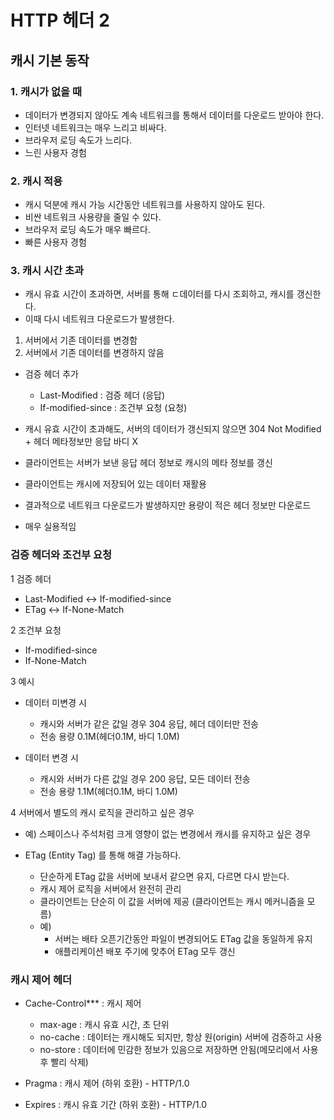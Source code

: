# HTTP 헤더 2

## 캐시 기본 동작

### 1. 캐시가 없을 때
 - 데이터가 변경되지 않아도 계속 네트워크를 통해서 데이터를 다운로드 받아야 한다.
 - 인터넷 네트워크는 매우 느리고 비싸다.
 - 브라우저 로딩 속도가 느리다.
 - 느린 사용자 경험
 
### 2. 캐시 적용
 - 캐시 덕분에 캐시 가능 시간동안 네트워크를 사용하지 않아도 된다.
 - 비싼 네트워크 사용량을 줄일 수 있다.
 - 브라우저 로딩 속도가 매우 빠르다.
 - 빠른 사용자 경험
 
### 3. 캐시 시간 초과
 - 캐시 유효 시간이 초과하면, 서버를 통해 ㄷ데이터를 다시 조회하고, 캐시를 갱신한다.
 - 이때 다시 네트워크 다운로드가 발생한다.
 
 1. 서버에서 기존 데이터를 변경함 
 2. 서버에서 기존 데이터를 변경하지 않음
 
   - 검증 헤더 추가
     - Last-Modified : 검증 헤더 (응답)
     - If-modified-since : 조건부 요청 (요청)
     
   - 캐시 유효 시간이 초과해도, 서버의 데이터가 갱신되지 않으면 304 Not Modified + 헤더 메타정보만 응답 바디 X
   - 클라이언트는 서버가 보낸 응답 헤더 정보로 캐시의 메타 정보를 갱신
   - 클라이언트는 캐시에 저장되어 있는 데이터 재활용
   - 결과적으로 네트워크 다운로드가 발생하지만 용량이 적은 헤더 정보만 다운로드
   - 매우 실용적임
  
 ### 검증 헤더와 조건부 요청
 
 1 검증 헤더
  - Last-Modified <-> If-modified-since
  - ETag <-> If-None-Match
  
 2 조건부 요청
 - If-modified-since
 - If-None-Match
 
 3 예시
  - 데이터 미변경 시
    - 캐시와 서버가 같은 값일 경우 304 응답, 헤더 데이터만 전송
    - 전송 용량 0.1M(헤더0.1M, 바디 1.0M)
    
  - 데이터 변경 시
    - 캐시와 서버가 다른 값일 경우 200 응답, 모든 데이터 전송
    - 전송 용량 1.1M(헤더0.1M, 바디 1.0M)
    
 4 서버에서 별도의 캐시 로직을 관리하고 싶은 경우
   - 예) 스페이스나 주석처럼 크게 영향이 없는 변경에서 캐시를 유지하고 싶은 경우
   
   - ETag (Entity Tag) 를 통해 해결 가능하다.
     - 단순하게 ETag 값을 서버에 보내서 같으면 유지, 다르면 다시 받는다.
     - 캐시 제어 로직을 서버에서 완전히 관리
     - 클라이언트는 단순히 이 값을 서버에 제공 (클라이언트는 캐시 메커니즘을 모름)
     - 예) 
       - 서버는 배타 오픈기간동안 파일이 변경되어도 ETag 값을 동일하게 유지
       - 애플리케이션 배포 주기에 맞추어 ETag 모두 갱신
       
 ### 캐시 제어 헤더
 - Cache-Control*** : 캐시 제어
   - max-age : 캐시 유효 시간, 초 단위
   - no-cache : 데이터는 캐시해도 되지만, 항상 원(origin) 서버에 검증하고 사용
   - no-store : 데이터에 민감한 정보가 있음으로 저장하면 안됨(메모리에서 사용 후 빨리 삭제)
   
 - Pragma : 캐시 제어 (하위 호환) - HTTP/1.0    
   
 - Expires : 캐시 유효 기간 (하위 호환) - HTTP/1.0
   
   
 
 